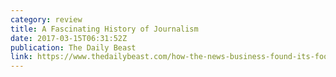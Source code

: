 ```yaml
---
category: review
title: A Fascinating History of Journalism
date: 2017-03-15T06:31:52Z
publication: The Daily Beast
link: https://www.thedailybeast.com/how-the-news-business-found-its-footing
---
```

